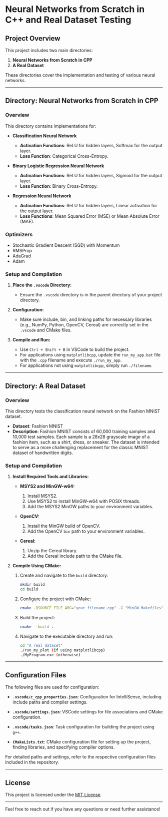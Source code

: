 # Neural Networks from Scratch in C++ and Real Dataset Testing

## Project Overview

This project includes two main directories:

1. **Neural Networks from Scratch in CPP**
2. **A Real Dataset**

These directories cover the implementation and testing of various neural networks.

---

## Directory: Neural Networks from Scratch in CPP

### Overview

This directory contains implementations for:

- **Classification Neural Network**
  - **Activation Functions**: ReLU for hidden layers, Softmax for the output layer.
  - **Loss Function**: Categorical Cross-Entropy.

- **Binary Logistic Regression Neural Network**
  - **Activation Functions**: ReLU for hidden layers, Sigmoid for the output layer.
  - **Loss Function**: Binary Cross-Entropy.

- **Regression Neural Network**
  - **Activation Functions**: ReLU for hidden layers, Linear activation for the output layer.
  - **Loss Functions**: Mean Squared Error (MSE) or Mean Absolute Error (MAE).

### Optimizers

- Stochastic Gradient Descent (SGD) with Momentum
- RMSProp
- AdaGrad
- Adam

### Setup and Compilation

1. **Place the `.vscode` Directory:**
   - Ensure the `.vscode` directory is in the parent directory of your project directory.

2. **Configuration:**
   - Make sure include, bin, and linking paths for necessary libraries (e.g., NumPy, Python, OpenCV, Cereal) are correctly set in the `.vscode` and CMake files.

3. **Compile and Run:**
   - Use `Ctrl + Shift + B` in VSCode to build the project.
   - For applications using `matplotlibcpp`, update the `run_my_app.bat` file with the `.cpp` filename and execute `./run_my_app`.
   - For applications not using `matplotlibcpp`, simply run `./filename`.

---

## Directory: A Real Dataset

### Overview

This directory tests the classification neural network on the Fashion MNIST dataset. 

- **Dataset**: Fashion MNIST
- **Description**: Fashion MNIST consists of 60,000 training samples and 10,000 test samples. Each sample is a 28x28 grayscale image of a fashion item, such as a shirt, dress, or sneaker. The dataset is intended to serve as a more challenging replacement for the classic MNIST dataset of handwritten digits.

### Setup and Compilation

1. **Install Required Tools and Libraries:**

   - **MSYS2 and MinGW-w64:**
     1. Install MSYS2.
     2. Use MSYS2 to install MinGW-w64 with POSIX threads.
     3. Add the MSYS2 MinGW paths to your environment variables.

   - **OpenCV:**
     1. Install the MinGW build of OpenCV.
     2. Add the OpenCV `bin` path to your environment variables.

   - **Cereal:**
     1. Unzip the Cereal library.
     2. Add the Cereal include path to the CMake file.

2. **Compile Using CMake:**

   1. Create and navigate to the `build` directory:
      ```bash
      mkdir build
      cd build
      ```

   2. Configure the project with CMake:
      ```bash
      cmake -DSOURCE_FILE_ARG="your_filename.cpp" -G "MinGW Makefiles" ..
      ```

   3. Build the project:
      ```bash
      cmake --build .
      ```

   4. Navigate to the executable directory and run:
      ```bash
      cd "A real dataset"
      ./run_my_plot (if using matplotlibcpp)
      ./MyProgram.exe (otherwise)
      ```

---

## Configuration Files

The following files are used for configuration:

- **`.vscode/c_cpp_properties.json`**: Configuration for IntelliSense, including include paths and compiler settings.
- **`.vscode/settings.json`**: VSCode settings for file associations and CMake configuration.
- **`.vscode/tasks.json`**: Task configuration for building the project using `g++`.

- **`CMakeLists.txt`**: CMake configuration file for setting up the project, finding libraries, and specifying compiler options.

For detailed paths and settings, refer to the respective configuration files included in the repository.

---

## License

This project is licensed under the [MIT License](LICENSE).

---

Feel free to reach out if you have any questions or need further assistance!
